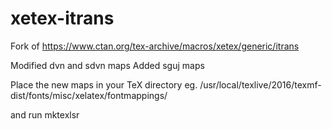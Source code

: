 # xetex-itrans
Fork of https://www.ctan.org/tex-archive/macros/xetex/generic/itrans

Modified dvn and sdvn maps
Added sguj maps

Place the new maps in your TeX directory eg.
/usr/local/texlive/2016/texmf-dist/fonts/misc/xelatex/fontmappings/

and run mktexlsr


